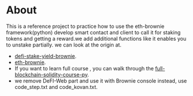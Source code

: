 # About
This is a reference project to practice how to use the eth-brownie framework(python)  develop smart contact and client to call it for staking tokens and getting a reward.we add additional functions like it enables you to unstake partially.  we can look at the origin at.
* [defi-stake-yield-brownie](https://github.com/PatrickAlphaC/defi-stake-yield-brownie).
* [eth-brownie](https://web3py.readthedocs.io/en/latest/quickstart.html).
* If you  want to learn full course , you can walk through the [full-blockchain-solidity-course-py](https://github.com/smartcontractkit/full-blockchain-solidity-course-py).
* we remove  DeFI-Web part  and use it with Brownie console instead,  use code_step.txt and code_kovan.txt.